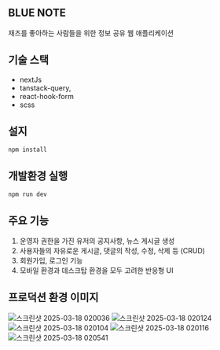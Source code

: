## BLUE NOTE
재즈를 좋아하는 사람들을 위한 정보 공유 웹 애플리케이션

## 기술 스택
- nextJs
- tanstack-query,
- react-hook-form
- scss

## 설지
```
npm install
```

## 개발환경 실행
```
npm run dev
```

## 주요 기능
1. 운영자 권한을 가진 유저의 공지사항, 뉴스 게시글 생성
2. 사용자들의 자유로운 게시글, 댓글의 작성, 수정, 삭제 등 (CRUD)
3. 회원가입, 로그인 기능
4. 모바일 환경과 데스크탑 환경을 모두 고려한 반응형 UI

## 프로덕션 환경 이미지
![스크린샷 2025-03-18 020036](https://github.com/user-attachments/assets/b8957249-e5d1-4c5f-a118-07ee7ea64704)
![스크린샷 2025-03-18 020124](https://github.com/user-attachments/assets/bf4b32c4-b7cc-407d-9b49-8bb1123eaf89)
![스크린샷 2025-03-18 020104](https://github.com/user-attachments/assets/34e7b953-0baf-480a-bb9a-373dc81ed902)
![스크린샷 2025-03-18 020116](https://github.com/user-attachments/assets/7730972a-8075-4355-b2bb-550af857cd3b)
![스크린샷 2025-03-18 020541](https://github.com/user-attachments/assets/cc6cfe4a-2470-4e9f-b758-837c01b5f7bd)
